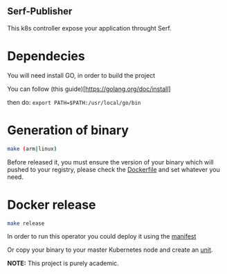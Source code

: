## Serf-Publisher

This k8s controller expose your application throught Serf.


# Dependecies

You will need install GO, in order to build the project

You can follow (this guide)[https://golang.org/doc/install]

then do: `export PATH=$PATH:/usr/local/go/bin`


# Generation of binary

```sh
make (arm|linux)
```


Before released it, you must ensure the version of your binary which will pushed to your registry, please check the [Dockerfile](Dockerfile) and set whatever you need.

# Docker release
```sh
make release
```



In order to run this operator you could deploy it using the [manifest](serf-publisher-deployment.yaml)

Or copy your binary to your master Kubernetes node and create an [unit](serf-publisher.service).

**NOTE:**
This project is purely academic.
